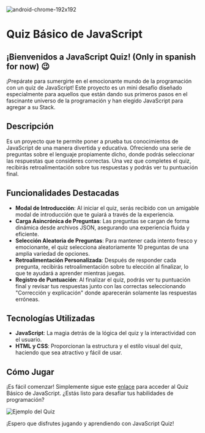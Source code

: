  ![android-chrome-192x192](https://github.com/imsamudev01/basic-quiz-javascript/assets/160678978/5a3a3a3f-ee48-497c-b330-890348590944)
# Quiz Básico de JavaScript

## ¡Bienvenidos a JavaScript Quiz! (Only in spanish for now) 😉

¡Prepárate para sumergirte en el emocionante mundo de la programación con un quiz de JavaScript! Este proyecto es un mini desafío diseñado especialmente para aquellos que están dando sus primeros pasos en el fascinante universo de la programación y han elegido JavaScript para agregar a su Stack.

## Descripción

Es un proyecto que te permite poner a prueba tus conocimientos de JavaScript de una manera divertida y educativa. Ofreciendo una serie de preguntas sobre el lenguaje propiamente dicho, donde podrás seleccionar las respuestas que consideres correctas. Una vez que completes el quiz, recibirás retroalimentación sobre tus respuestas y podrás ver tu puntuación final.

## Funcionalidades Destacadas

- **Modal de Introducción**: Al iniciar el quiz, serás recibido con un amigable modal de introducción que te guiará a través de la experiencia.
- **Carga Asincrónica de Preguntas**: Las preguntas se cargan de forma dinámica desde archivos JSON, asegurando una experiencia fluida y eficiente.
- **Selección Aleatoria de Preguntas**: Para mantener cada intento fresco y emocionante, el quiz selecciona aleatoriamente 10 preguntas de una amplia variedad de opciones.
- **Retroalimentación Personalizada**: Después de responder cada pregunta, recibirás retroalimentación sobre tu elección al finalizar, lo que te ayudará a aprender mientras juegas.
- **Registro de Puntuación**: Al finalizar el quiz, podrás ver tu puntuación final y revisar tus respuestas junto con las correctas seleccionando "Corrección y explicación" donde aparecerán solamente las respuestas erróneas.

## Tecnologías Utilizadas

- **JavaScript**: La magia detrás de la lógica del quiz y la interactividad con el usuario.
- **HTML y CSS**: Proporcionan la estructura y el estilo visual del quiz, haciendo que sea atractivo y fácil de usar.

## Cómo Jugar

¡Es fácil comenzar! Simplemente sigue este [enlace](https://imsamudev.github.io/basic-quiz-javascript/) para acceder al Quiz Básico de JavaScript. ¿Estás listo para desafiar tus habilidades de programación?

![Ejemplo del Quiz](https://github.com/imsamudev/basic-quiz-javascript/assets/160678978/c4615117-b006-4855-b0e5-915ac11c91ce)

¡Espero que disfrutes jugando y aprendiendo con JavaScript Quiz!

